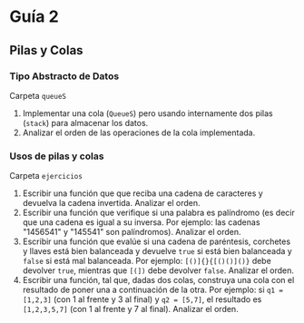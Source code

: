 # Guía 2

## Pilas y Colas

### Tipo Abstracto de Datos

Carpeta `queueS`

1. Implementar una cola (`QueueS`) pero usando internamente dos pilas (`stack`)
   para almacenar los datos.
2. Analizar el orden de las operaciones de la cola implementada.

### Usos de pilas y colas

Carpeta `ejercicios`

1. Escribir una función que que reciba una cadena de caracteres y devuelva la
   cadena invertida. Analizar el orden.
2. Escribir una función que verifique si una palabra es palíndromo (es decir que
   una cadena es igual a su inversa. Por ejemplo: las cadenas "1456541" y
   "145541" son palíndromos). Analizar el orden.
3. Escribir una función que evalúe si una cadena de paréntesis, corchetes y
   llaves está bien balanceada y devuelve `true` si está bien balanceada y
   `false` si está mal balanceada. Por ejemplo: `[()]{}{[()()]()}` debe devolver
   `true`, mientras que `[(])` debe devolver `false`. Analizar el orden.
4. Escribir una función, tal que, dadas dos colas, construya una cola con el
   resultado de poner una a continuación de la otra. Por ejemplo: si
   `q1 = [1,2,3]` (con 1 al frente y 3 al final) y `q2 = [5,7]`, el resultado es
   `[1,2,3,5,7]` (con 1 al frente y 7 al final). Analizar el orden.
